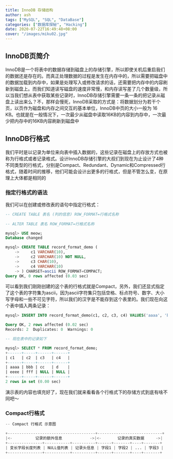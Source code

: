 ```yaml
---
title: InnoDB 存储结构
author: ash
tags: ["MySQL", "SQL", "DataBase"]
categories: ["数据库探秘", "Hacking"]
date: 2020-07-22T16:49:48+08:00
cover: "/images/miku02.jpg"
---
```


## InnoDB页简介

InnoDB是一个将表中的数据存储到磁盘上的存储引擎，所以即使关机后重启我们的数据还是存在的。而真正处理数据的过程是发生在内存中的，所以需要把磁盘中的数据加载到内存中，如果是处理写入或修改请求的话，还需要把内存中的内容刷新到磁盘上。而我们知道读写磁盘的速度非常慢，和内存读写差了几个数量级，所以当我们想从表中获取某些记录时，InnoDB存储引擎需要一条一条的把记录从磁盘上读出来么？不，那样会慢死，InnoDB采取的方式是：将数据划分为若干个页，以页作为磁盘和内存之间交互的基本单位，InnoDB中页的大小一般为 16 KB。也就是在一般情况下，一次最少从磁盘中读取16KB的内容到内存中，一次最少把内存中的16KB内容刷新到磁盘中

## InnoDB行格式

我们平时是以记录为单位来向表中插入数据的，这些记录在磁盘上的存放方式也被称为行格式或者记录格式。设计InnoDB存储引擎的大叔们到现在为止设计了4种不同类型的行格式，分别是Compact、Redundant、Dynamic和Compressed行格式，随着时间的推移，他们可能会设计出更多的行格式，但是不管怎么变，在原理上大体都是相同的

### 指定行格式的语法

我们可以在创建或修改表的语句中指定行格式：

```sql
-- CREATE TABLE 表名 (列的信息) ROW_FORMAT=行格式名称
    
-- ALTER TABLE 表名 ROW_FORMAT=行格式名称

mysql> USE meow;
Database changed

mysql> CREATE TABLE record_format_demo (
    ->     c1 VARCHAR(10),
    ->     c2 VARCHAR(10) NOT NULL,
    ->     c3 CHAR(10),
    ->     c4 VARCHAR(10)
    -> ) CHARSET=ascii ROW_FORMAT=COMPACT;
Query OK, 0 rows affected (0.03 sec)
```

可以看到我们刚刚创建的这个表的行格式就是Compact，另外，我们还显式指定了这个表的字符集为ascii，因为ascii字符集只包括空格、标点符号、数字、大小写字母和一些不可见字符，所以我们的汉字是不能存到这个表里的。我们现在向这个表中插入两条记录：

```sql
mysql> INSERT INTO record_format_demo(c1, c2, c3, c4) VALUES('aaaa', 'bbb', 'cc', 'd'), ('eeee', 'fff', NULL, NULL);

Query OK, 2 rows affected (0.02 sec)
Records: 2  Duplicates: 0  Warnings: 0

-- 现在表中的记录如下

mysql> SELECT * FROM record_format_demo;
+------+-----+------+------+
| c1   | c2  | c3   | c4   |
+------+-----+------+------+
| aaaa | bbb | cc   | d    |
| eeee | fff | NULL | NULL |
+------+-----+------+------+
2 rows in set (0.00 sec)
```
演示表的内容也填充好了，现在我们就来看看各个行格式下的存储方式到底有啥不同吧～

### Compact行格式

```s
-- Compact 行格式 示意图

+--------------------------------------+----------------------------+
|<-          记录的额外信息            ->|<-       记录的真实数据     ->|
+---------------+-----------+----------+------+-------+----+-------+
| 变长字段长度列表 | NULL值列表 | 记录头信息 | 字段1 | 字段2 | ... | 字段3 |
+---------------+-----------+----------+------+-------+----+-------+
```

